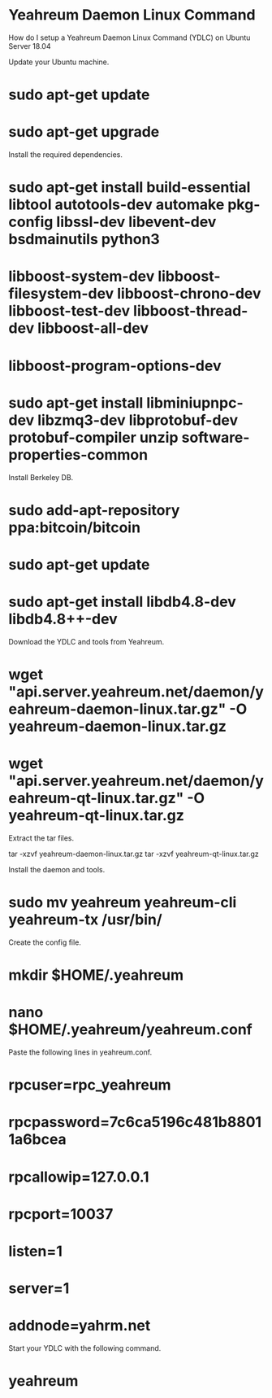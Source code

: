 # Yeahreum Daemon Linux Command

How do I setup a Yeahreum Daemon Linux Command (YDLC) on Ubuntu Server 18.04




Update your Ubuntu machine.

# sudo apt-get update
# sudo apt-get upgrade


Install the required dependencies.

# sudo apt-get install build-essential libtool autotools-dev automake pkg-config libssl-dev libevent-dev bsdmainutils python3 

# libboost-system-dev libboost-filesystem-dev libboost-chrono-dev libboost-test-dev libboost-thread-dev libboost-all-dev 


# libboost-program-options-dev
# sudo apt-get install libminiupnpc-dev libzmq3-dev libprotobuf-dev protobuf-compiler unzip software-properties-common

Install Berkeley DB.


# sudo add-apt-repository ppa:bitcoin/bitcoin

# sudo apt-get update

# sudo apt-get install libdb4.8-dev libdb4.8++-dev



Download the YDLC and tools from Yeahreum.

# wget "api.server.yeahreum.net/daemon/yeahreum-daemon-linux.tar.gz" -O yeahreum-daemon-linux.tar.gz


# wget "api.server.yeahreum.net/daemon/yeahreum-qt-linux.tar.gz" -O yeahreum-qt-linux.tar.gz


Extract the tar files.

tar -xzvf yeahreum-daemon-linux.tar.gz
tar -xzvf yeahreum-qt-linux.tar.gz


Install the daemon and tools.

# sudo mv yeahreum yeahreum-cli yeahreum-tx /usr/bin/

Create the config file.

# mkdir $HOME/.yeahreum
# nano $HOME/.yeahreum/yeahreum.conf


Paste the following lines in yeahreum.conf.


# rpcuser=rpc_yeahreum
# rpcpassword=7c6ca5196c481b88011a6bcea
# rpcallowip=127.0.0.1
# rpcport=10037
# listen=1
# server=1
# addnode=yahrm.net


Start your YDLC with the following command.

# yeahreum




